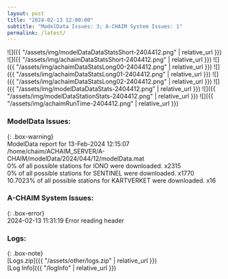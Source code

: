 ```yaml
---
layout: post
title: "2024-02-13 12:00:00"
subtitle: "ModelData Issues: 3; A-CHAIM System Issues: 1"
permalink: /latest/
---
```


![]({{ "/assets/img/modelDataDataStatsShort-2404412.png" | relative_url }})
![]({{ "/assets/img/achaimDataStatsShort-2404412.png" | relative_url }})
![]({{ "/assets/img/achaimDataStatsLong00-2404412.png" | relative_url }})
![]({{ "/assets/img/achaimDataStatsLong01-2404412.png" | relative_url }})
![]({{ "/assets/img/achaimDataStatsLong02-2404412.png" | relative_url }})
![]({{ "/assets/img/modelDataDataStats-2404412.png" | relative_url }})
![]({{ "/assets/img/modelDataStationStats-2404412.png" | relative_url }})
![]({{ "/assets/img/achaimRunTime-2404412.png" | relative_url }})


### ModelData Issues:  
  
{: .box-warning}  
 ModelData report for 13-Feb-2024 12:15:07   
 /home/chaim/ACHAIM_SERVER/A-CHAIM/modelData/2024/044/12/modelData.mat   
 0% of all possible stations for IONO were downloaded. x2315   
 0% of all possible stations for SENTINEL were downloaded. x1770   
 10.7023% of all possible stations for KARTVERKET were downloaded. x16   
  
### A-CHAIM System Issues:  
  
{: .box-error}  
2024-02-13 11:31:19 Error reading header  

### Logs:  
  
{: .box-note}  
[Logs.zip]({{ "/assets/other/logs.zip" | relative_url }})  
[Log Info]({{ "/logInfo" | relative_url }})  
